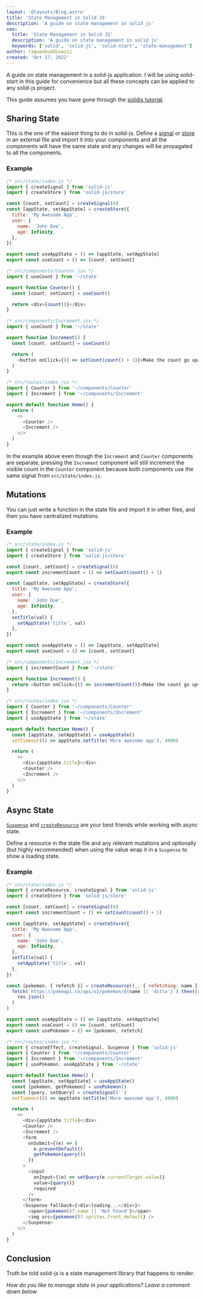 ```yaml
---
layout: '@layouts/Blog.astro'
title: 'State Management in Solid JS'
description: 'A guide on state management in solid js'
seo:
  title: 'State Management in Solid JS'
  description: 'A guide on state management in solid js'
  keywords: ['solid', 'solid-js', 'solid-start', 'state-management']
author: raqueebuddinaziz
created: 'Oct 17, 2022'
---
```


A guide on state management in a solid-js application.
I will be using solid-start in this guide for convenience but all these concepts can be applied to any solid-js project.

This guide assumes you have gone through the [solidjs tutorial](https://www.solidjs.com/tutorial/introduction_basics).

## Sharing State

This is the one of the easiest thing to do in solid-js. Define a [signal](https://www.solidjs.com/docs/latest/api#createsignal) or [store](https://www.solidjs.com/docs/latest/api#using-stores) in an external file and import it into your components and all the components will have the same state and any changes will be propagated to all the components.

### Example

```javascript
/* src/state/index.js */
import { createSignal } from 'solid-js'
import { createStore } from 'solid-js/store'

const [count, setCount] = createSignal(0)
const [appState, setAppState] = createStore({
  title: 'My Awesome App',
  user: {
    name: 'John Doe',
    age: Infinity,
  },
})

export const useAppState = () => [appState, setAppState]
export const useCount = () => [count, setCount]
```

```javascript
/* src/components/Counter.jsx */
import { useCount } from '~/state'

export function Counter() {
  const [count, setCount] = useCount()

  return <div>{count()}</div>
}
```

```javascript
/* src/components/Increment.jsx */
import { useCount } from '~/state'

export function Increment() {
  const [count, setCount] = useCount()

  return (
    <button onClick={() => setCount(count() + 1)}>Make the count go up</button>
  )
}
```

```javascript
/* src/routes/index.jsx */
import { Counter } from '~/components/Counter'
import { Increment } from '~/components/Increment'

export default function Home() {
  return (
    <>
      <Counter />
      <Increment />
    </>
  )
}
```

In the example above even though the `Increment` and `Counter` components are separate, pressing the `Increment` component will still increment the visible count in the `Counter` component because both components use the same signal from `src/state/index.js`.

## Mutations

You can just write a function in the state file and import it in other files, and then you have centralized mutations.

### Example

```javascript
/* src/state/index.js */
import { createSignal } from 'solid-js'
import { createStore } from 'solid-js/store'

const [count, setCount] = createSignal(0)
export const incrementCount = () => setCount(count() + 1)

const [appState, setAppState] = createStore({
  title: 'My Awesome App',
  user: {
    name: 'John Doe',
    age: Infinity,
  },
  setTitle(val) {
    setAppState('title', val)
  },
})

export const useAppState = () => [appState, setAppState]
export const useCount = () => [count, setCount]
```

```javascript
/* src/components/Increment.jsx */
import { incrementCount } from '~/state'

export function Increment() {
  return <button onClick={() => incrementCount()}>Make the count go up</button>
}
```

```javascript
/* src/routes/index.jsx */
import { Counter } from '~/components/Counter'
import { Increment } from '~/components/Increment'
import { useAppState } from '~/state'

export default function Home() {
  const [appState, setAppState] = useAppState()
  setTimeout(() => appState.setTitle('More awesome app'), 4000)

  return (
    <>
      <div>{appState.title}</div>
      <Counter />
      <Increment />
    </>
  )
}
```

## Async State

[`Suspense`](https://www.solidjs.com/docs/latest/api#suspense) and [`createResource`](https://www.solidjs.com/docs/latest/api#createresource) are your best friends while working with async state.

Define a resource in the state file and any relevant mutations and optionally (but highly recommended) when using the value wrap it in a `Suspense` to show a loading state.

### Example

```javascript
/* src/state/index.js */
import { createResource, createSignal } from 'solid-js'
import { createStore } from 'solid-js/store'

const [count, setCount] = createSignal(0)
export const incrementCount = () => setCount(count() + 1)

const [appState, setAppState] = createStore({
  title: 'My Awesome App',
  user: {
    name: 'John Doe',
    age: Infinity,
  },
  setTitle(val) {
    setAppState('title', val)
  },
})

const [pokemon, { refetch }] = createResource((_, { refetching: name }) =>
  fetch(`https://pokeapi.co/api/v2/pokemon/${name || 'ditto'}`).then((res) =>
    res.json()
  )
)

export const useAppState = () => [appState, setAppState]
export const useCount = () => [count, setCount]
export const usePokemon = () => [pokemon, refetch]
```

```javascript
/* src/routes/index.jsx */
import { createEffect, createSignal, Suspense } from 'solid-js'
import { Counter } from '~/components/Counter'
import { Increment } from '~/components/Increment'
import { usePokemon, useAppState } from '~/state'

export default function Home() {
  const [appState, setAppState] = useAppState()
  const [pokemon, getPokemon] = usePokemon()
  const [query, setQuery] = createSignal('')
  setTimeout(() => appState.setTitle('More awesome app'), 4000)

  return (
    <>
      <div>{appState.title}</div>
      <Counter />
      <Increment />
      <form
        onSubmit={(e) => {
          e.preventDefault()
          getPokemon(query())
        }}
      >
        <input
          onInput={(e) => setQuery(e.currentTarget.value)}
          value={query()}
          required
        />
      </form>
      <Suspense fallback={<div>loading...</div>}>
        <span>{pokemon()?.name || 'Not Found'}</span>
        <img src={pokemon()?.sprites.front_default} />
      </Suspense>
    </>
  )
}
```

## Conclusion

Truth be told solid-js is a state management library that happens to render.

_How do you like to manage state in your applications? Leave a comment down below_
